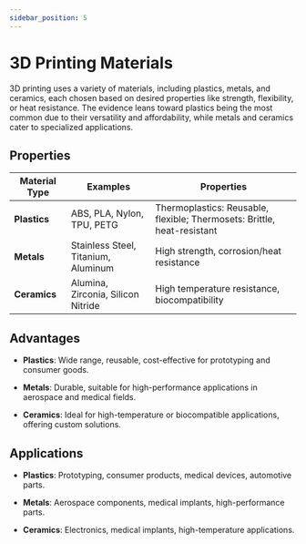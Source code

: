 ```yaml
---
sidebar_position: 5
---
```

# 3D Printing Materials
3D printing uses a variety of materials, including plastics, metals, and ceramics, each chosen based on desired properties like strength, flexibility, or heat resistance. The evidence leans toward plastics being the most common due to their versatility and affordability, while metals and ceramics cater to specialized applications.

Properties
----------

Material Type | Examples | Properties
-------------- | -------- | ---------------
**Plastics** | ABS, PLA, Nylon, TPU, PETG | Thermoplastics: Reusable, flexible; Thermosets: Brittle, heat-resistant
**Metals** | Stainless Steel, Titanium, Aluminum | High strength, corrosion/heat resistance
**Ceramics** | Alumina, Zirconia, Silicon Nitride | High temperature resistance, biocompatibility

Advantages
----------

*   **Plastics**: Wide range, reusable, cost-effective for prototyping and consumer goods.
    
*   **Metals**: Durable, suitable for high-performance applications in aerospace and medical fields.
    
*   **Ceramics**: Ideal for high-temperature or biocompatible applications, offering custom solutions.
    

Applications
------------

*   **Plastics**: Prototyping, consumer products, medical devices, automotive parts.
    
*   **Metals**: Aerospace components, medical implants, high-performance parts.
    
*   **Ceramics**: Electronics, medical implants, high-temperature applications.